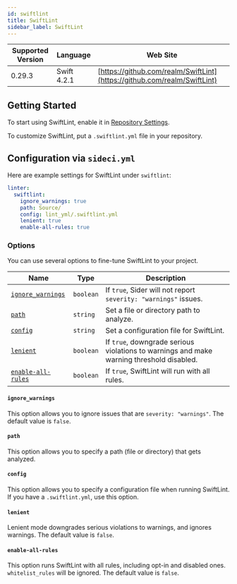 ```yaml
---
id: swiftlint
title: SwiftLint
sidebar_label: SwiftLint
---
```


| Supported Version | Language | Web Site |
| ----------------- | -------- | -------- |
| 0.29.3 | Swift 4.2.1 | [https://github.com/realm/SwiftLint](https://github.com/realm/SwiftLint) |

## Getting Started

To start using SwiftLint, enable it in [Repository Settings](../../getting-started/repository-settings.md).

To customize SwiftLint, put a `.swiftlint.yml` file in your repository.

## Configuration via `sideci.yml`

Here are example settings for SwiftLint under `swiftlint`:

```yaml:sideci.yml
linter:
  swiftlint:
    ignore_warnings: true
    path: Source/
    config: lint_yml/.swiftlint.yml
    lenient: true
    enable-all-rules: true
```

### Options

You can use several options to fine-tune SwiftLint to your project.

| Name | Type | Description |
| ---- | ---- | ----------- |
| [`ignore_warnings`](#ignore_warnings) | `boolean` | If `true`, Sider will not report `severity: "warnings"` issues. |
| [`path`](#path) | `string` | Set a file or directory path to analyze. |
| [`config`](#config) | `string` | Set a configuration file for SwiftLint. |
| [`lenient`](#lenient) | `boolean` | If `true`, downgrade serious violations to warnings and make warning threshold disabled. |
| [`enable-all-rules`](#enable-all-rules) | `boolean` | If `true`, SwiftLint will run with all rules. |

#### `ignore_warnings`

This option allows you to ignore issues that are `severity: "warnings"`. The default value is `false`.

#### `path`

This option allows you to specify a path (file or directory) that gets analyzed.

#### `config`

This option allows you to specify a configuration file when running SwiftLint. If you have a `.swiftlint.yml`, use this option.

#### `lenient`

Lenient mode downgrades serious violations to warnings, and ignores warnings. The default value is `false`.

#### `enable-all-rules`

This option runs SwiftLint with all rules, including opt-in and disabled ones. `whitelist_rules` will be ignored. The default value is `false`.

